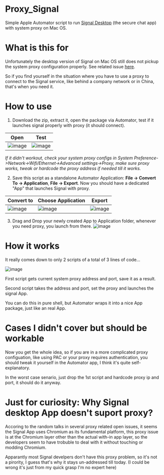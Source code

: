 # Proxy_Signal
Simple Apple Automator script to run [Signal Desktop](https://github.com/signalapp/Signal-Desktop) (the secure chat app) with system proxy on Mac OS.

# What is this for
Unfortunately the desktop version of Signal on Mac OS still does not pickup the system proxy configuration properly. See related issue [here](https://github.com/signalapp/Signal-Desktop/issues/1632).

So if you find yourself in the situation where you have to use a proxy to connect to the Signal service, like behind a company network or in China, that's when you need it.

# How to use
1. Download the zip, extract it, open the package via Automator, test if it launches signal properly with proxy (it should connect).

| Open | Test |
| ---- | ---- |
| ![image](https://user-images.githubusercontent.com/24445006/132814474-3f831732-7251-4ad4-98f6-6287a59c741a.png) | ![image](https://user-images.githubusercontent.com/24445006/132816473-cd206a59-5a5e-4e10-b070-0e88f0150f3a.png)


_If it didn't workout, check your system proxy configs in System Preference->Network->Wifi/Ethernet->Advanced settings->Proxy, make sure proxy works, tweak or hardcode the proxy address if needed till it works._
 
 
2. Save this script as a standalone Automator Application: **File -> Convert To -> Application**, **File -> Export**. Now you should have a dedicated "App" that launches Signal with proxy.

| Convert to | Choose Application | Export |
| ---- | ---- | -----|
| ![image](https://user-images.githubusercontent.com/24445006/132814571-953e042d-f2a3-4161-add4-313e12c55125.png) | ![image](https://user-images.githubusercontent.com/24445006/132814592-755fc4fb-97fe-4110-a841-6beec49dc385.png) | ![image](https://user-images.githubusercontent.com/24445006/132816191-375fc554-6e6b-475d-8f25-4fc82b3e45bc.png)



3. Drag and Drop your newly created App to Application folder, whenever you need proxy, you launch from there.
![image](https://user-images.githubusercontent.com/24445006/132814662-1e970c31-7712-463f-b05d-f2e43a21f8e0.png)


# How it works
It really comes down to only 2 scripts of a total of 3 lines of code...

![image](https://user-images.githubusercontent.com/24445006/132812545-74ee3566-92f9-4a56-a1a1-49ea4a605307.png)


First script gets current system proxy address and port, save it as a result.

Second script takes the address and port, set the proxy and launches the signal App.

You can do this in pure shell, but Automator wraps it into a nice App package, just like an real App.


# Cases I didn't cover but should be workable
Now you get the whole idea, so if you are in a more complicated proxy configuation, like using PAC or your proxy requires authentication, you should tweak it yourself in the Automator app, I think it's quite self-explanatory. 

In the worst case senario, just drop the 1st script and hardcode proxy ip and port, it should do it anyway.


# Just for curiosity: Why Signal desktop App doesn't suport proxy?
Accoring to the random talks in several proxy related open issues, it seems the Signal App uses Chromium as its fundamental platform, this proxy issue is at the Chromium layer other than the actual with-in app layer, so the developers seem to have trobuble to deal with it without touching or modding Chromium. 

Apparantly most Signal develpers don't have this proxy problem, so it's not a pirority, I guess that's why it stays un-addressed till today. (I could be wrong it's just from my quick grasp I'm no expert here)
